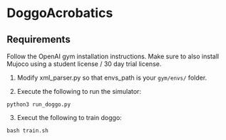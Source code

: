 # DoggoAcrobatics

## Requirements
Follow the OpenAI gym installation instructions. Make sure to also install Mujoco using a student license / 30 day trial license.

1. Modify xml_parser.py so that envs_path is your ```gym/envs/``` folder.

2. Execute the following to run the simulator:
```
python3 run_doggo.py
```
3. Execut the following to train doggo:
```
bash train.sh
```
